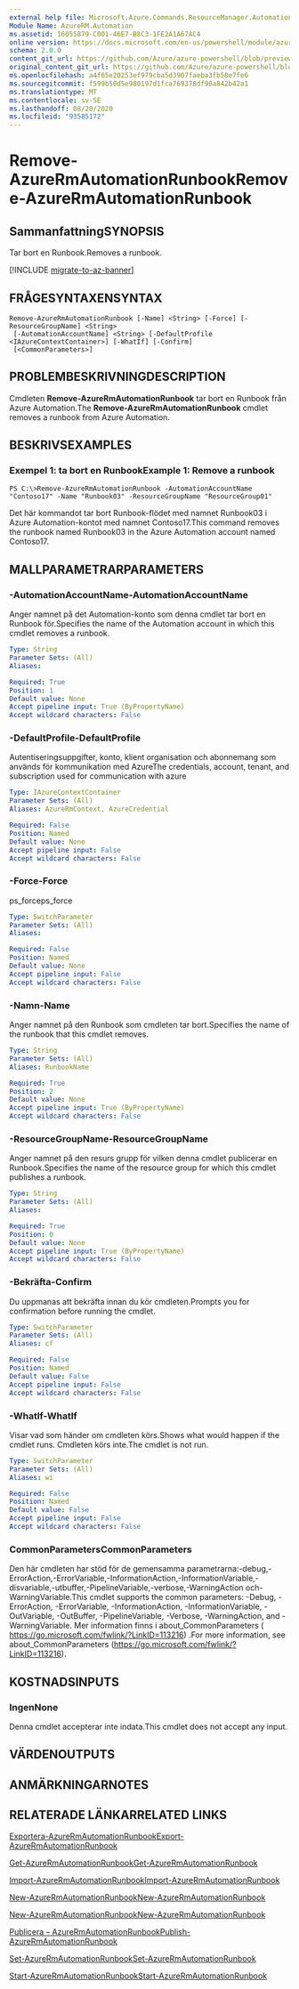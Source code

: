 ```yaml
---
external help file: Microsoft.Azure.Commands.ResourceManager.Automation.dll-Help.xml
Module Name: AzureRM.Automation
ms.assetid: 16055879-C001-46E7-B8C3-1FE2A1A67AC4
online version: https://docs.microsoft.com/en-us/powershell/module/azurerm.automation/remove-azurermautomationrunbook
schema: 2.0.0
content_git_url: https://github.com/Azure/azure-powershell/blob/preview/src/ResourceManager/Automation/Commands.Automation/help/Remove-AzureRMAutomationRunbook.md
original_content_git_url: https://github.com/Azure/azure-powershell/blob/preview/src/ResourceManager/Automation/Commands.Automation/help/Remove-AzureRMAutomationRunbook.md
ms.openlocfilehash: a4f65e20253ef979cba5d3907faeba3fb58e7fe6
ms.sourcegitcommit: f599b50d5e980197d1fca769378df90a842b42a1
ms.translationtype: MT
ms.contentlocale: sv-SE
ms.lasthandoff: 08/20/2020
ms.locfileid: "93585172"
---
```

# <span data-ttu-id="d0c87-101">Remove-AzureRmAutomationRunbook</span><span class="sxs-lookup"><span data-stu-id="d0c87-101">Remove-AzureRmAutomationRunbook</span></span>

## <span data-ttu-id="d0c87-102">Sammanfattning</span><span class="sxs-lookup"><span data-stu-id="d0c87-102">SYNOPSIS</span></span>
<span data-ttu-id="d0c87-103">Tar bort en Runbook.</span><span class="sxs-lookup"><span data-stu-id="d0c87-103">Removes a runbook.</span></span>

[!INCLUDE [migrate-to-az-banner](../../includes/migrate-to-az-banner.md)]

## <span data-ttu-id="d0c87-104">FRÅGESYNTAXEN</span><span class="sxs-lookup"><span data-stu-id="d0c87-104">SYNTAX</span></span>

```
Remove-AzureRmAutomationRunbook [-Name] <String> [-Force] [-ResourceGroupName] <String>
 [-AutomationAccountName] <String> [-DefaultProfile <IAzureContextContainer>] [-WhatIf] [-Confirm]
 [<CommonParameters>]
```

## <span data-ttu-id="d0c87-105">PROBLEMBESKRIVNING</span><span class="sxs-lookup"><span data-stu-id="d0c87-105">DESCRIPTION</span></span>
<span data-ttu-id="d0c87-106">Cmdleten **Remove-AzureRmAutomationRunbook** tar bort en Runbook från Azure Automation.</span><span class="sxs-lookup"><span data-stu-id="d0c87-106">The **Remove-AzureRmAutomationRunbook** cmdlet removes a runbook from Azure Automation.</span></span>

## <span data-ttu-id="d0c87-107">BESKRIVS</span><span class="sxs-lookup"><span data-stu-id="d0c87-107">EXAMPLES</span></span>

### <span data-ttu-id="d0c87-108">Exempel 1: ta bort en Runbook</span><span class="sxs-lookup"><span data-stu-id="d0c87-108">Example 1: Remove a runbook</span></span>
```
PS C:\>Remove-AzureRmAutomationRunbook -AutomationAccountName "Contoso17" -Name "Runbook03" -ResourceGroupName "ResourceGroup01"
```

<span data-ttu-id="d0c87-109">Det här kommandot tar bort Runbook-flödet med namnet Runbook03 i Azure Automation-kontot med namnet Contoso17.</span><span class="sxs-lookup"><span data-stu-id="d0c87-109">This command removes the runbook named Runbook03 in the Azure Automation account named Contoso17.</span></span>

## <span data-ttu-id="d0c87-110">MALLPARAMETRAR</span><span class="sxs-lookup"><span data-stu-id="d0c87-110">PARAMETERS</span></span>

### <span data-ttu-id="d0c87-111">-AutomationAccountName</span><span class="sxs-lookup"><span data-stu-id="d0c87-111">-AutomationAccountName</span></span>
<span data-ttu-id="d0c87-112">Anger namnet på det Automation-konto som denna cmdlet tar bort en Runbook för.</span><span class="sxs-lookup"><span data-stu-id="d0c87-112">Specifies the name of the Automation account in which this cmdlet removes a runbook.</span></span>

```yaml
Type: String
Parameter Sets: (All)
Aliases: 

Required: True
Position: 1
Default value: None
Accept pipeline input: True (ByPropertyName)
Accept wildcard characters: False
```

### <span data-ttu-id="d0c87-113">-DefaultProfile</span><span class="sxs-lookup"><span data-stu-id="d0c87-113">-DefaultProfile</span></span>
<span data-ttu-id="d0c87-114">Autentiseringsuppgifter, konto, klient organisation och abonnemang som används för kommunikation med Azure</span><span class="sxs-lookup"><span data-stu-id="d0c87-114">The credentials, account, tenant, and subscription used for communication with azure</span></span>

```yaml
Type: IAzureContextContainer
Parameter Sets: (All)
Aliases: AzureRmContext, AzureCredential

Required: False
Position: Named
Default value: None
Accept pipeline input: False
Accept wildcard characters: False
```

### <span data-ttu-id="d0c87-115">-Force</span><span class="sxs-lookup"><span data-stu-id="d0c87-115">-Force</span></span>
<span data-ttu-id="d0c87-116">ps_force</span><span class="sxs-lookup"><span data-stu-id="d0c87-116">ps_force</span></span>

```yaml
Type: SwitchParameter
Parameter Sets: (All)
Aliases: 

Required: False
Position: Named
Default value: None
Accept pipeline input: False
Accept wildcard characters: False
```

### <span data-ttu-id="d0c87-117">-Namn</span><span class="sxs-lookup"><span data-stu-id="d0c87-117">-Name</span></span>
<span data-ttu-id="d0c87-118">Anger namnet på den Runbook som cmdleten tar bort.</span><span class="sxs-lookup"><span data-stu-id="d0c87-118">Specifies the name of the runbook that this cmdlet removes.</span></span>

```yaml
Type: String
Parameter Sets: (All)
Aliases: RunbookName

Required: True
Position: 2
Default value: None
Accept pipeline input: True (ByPropertyName)
Accept wildcard characters: False
```

### <span data-ttu-id="d0c87-119">-ResourceGroupName</span><span class="sxs-lookup"><span data-stu-id="d0c87-119">-ResourceGroupName</span></span>
<span data-ttu-id="d0c87-120">Anger namnet på den resurs grupp för vilken denna cmdlet publicerar en Runbook.</span><span class="sxs-lookup"><span data-stu-id="d0c87-120">Specifies the name of the resource group for which this cmdlet publishes a runbook.</span></span>

```yaml
Type: String
Parameter Sets: (All)
Aliases: 

Required: True
Position: 0
Default value: None
Accept pipeline input: True (ByPropertyName)
Accept wildcard characters: False
```

### <span data-ttu-id="d0c87-121">-Bekräfta</span><span class="sxs-lookup"><span data-stu-id="d0c87-121">-Confirm</span></span>
<span data-ttu-id="d0c87-122">Du uppmanas att bekräfta innan du kör cmdleten.</span><span class="sxs-lookup"><span data-stu-id="d0c87-122">Prompts you for confirmation before running the cmdlet.</span></span>

```yaml
Type: SwitchParameter
Parameter Sets: (All)
Aliases: cf

Required: False
Position: Named
Default value: False
Accept pipeline input: False
Accept wildcard characters: False
```

### <span data-ttu-id="d0c87-123">-WhatIf</span><span class="sxs-lookup"><span data-stu-id="d0c87-123">-WhatIf</span></span>
<span data-ttu-id="d0c87-124">Visar vad som händer om cmdleten körs.</span><span class="sxs-lookup"><span data-stu-id="d0c87-124">Shows what would happen if the cmdlet runs.</span></span>
<span data-ttu-id="d0c87-125">Cmdleten körs inte.</span><span class="sxs-lookup"><span data-stu-id="d0c87-125">The cmdlet is not run.</span></span>

```yaml
Type: SwitchParameter
Parameter Sets: (All)
Aliases: wi

Required: False
Position: Named
Default value: False
Accept pipeline input: False
Accept wildcard characters: False
```

### <span data-ttu-id="d0c87-126">CommonParameters</span><span class="sxs-lookup"><span data-stu-id="d0c87-126">CommonParameters</span></span>
<span data-ttu-id="d0c87-127">Den här cmdleten har stöd för de gemensamma parametrarna:-debug,-ErrorAction,-ErrorVariable,-InformationAction,-InformationVariable,-disvariable,-utbuffer,-PipelineVariable,-verbose,-WarningAction och-WarningVariable.</span><span class="sxs-lookup"><span data-stu-id="d0c87-127">This cmdlet supports the common parameters: -Debug, -ErrorAction, -ErrorVariable, -InformationAction, -InformationVariable, -OutVariable, -OutBuffer, -PipelineVariable, -Verbose, -WarningAction, and -WarningVariable.</span></span> <span data-ttu-id="d0c87-128">Mer information finns i about_CommonParameters ( https://go.microsoft.com/fwlink/?LinkID=113216) .</span><span class="sxs-lookup"><span data-stu-id="d0c87-128">For more information, see about_CommonParameters (https://go.microsoft.com/fwlink/?LinkID=113216).</span></span>

## <span data-ttu-id="d0c87-129">KOSTNADS</span><span class="sxs-lookup"><span data-stu-id="d0c87-129">INPUTS</span></span>

### <span data-ttu-id="d0c87-130">Ingen</span><span class="sxs-lookup"><span data-stu-id="d0c87-130">None</span></span>
<span data-ttu-id="d0c87-131">Denna cmdlet accepterar inte indata.</span><span class="sxs-lookup"><span data-stu-id="d0c87-131">This cmdlet does not accept any input.</span></span>

## <span data-ttu-id="d0c87-132">VÄRDEN</span><span class="sxs-lookup"><span data-stu-id="d0c87-132">OUTPUTS</span></span>

## <span data-ttu-id="d0c87-133">ANMÄRKNINGAR</span><span class="sxs-lookup"><span data-stu-id="d0c87-133">NOTES</span></span>

## <span data-ttu-id="d0c87-134">RELATERADE LÄNKAR</span><span class="sxs-lookup"><span data-stu-id="d0c87-134">RELATED LINKS</span></span>

[<span data-ttu-id="d0c87-135">Exportera-AzureRmAutomationRunbook</span><span class="sxs-lookup"><span data-stu-id="d0c87-135">Export-AzureRmAutomationRunbook</span></span>](./Export-AzureRMAutomationRunbook.md)

[<span data-ttu-id="d0c87-136">Get-AzureRmAutomationRunbook</span><span class="sxs-lookup"><span data-stu-id="d0c87-136">Get-AzureRmAutomationRunbook</span></span>](./Get-AzureRMAutomationRunbook.md)

[<span data-ttu-id="d0c87-137">Import-AzureRmAutomationRunbook</span><span class="sxs-lookup"><span data-stu-id="d0c87-137">Import-AzureRmAutomationRunbook</span></span>](./Import-AzureRMAutomationRunbook.md)

[<span data-ttu-id="d0c87-138">New-AzureRmAutomationRunbook</span><span class="sxs-lookup"><span data-stu-id="d0c87-138">New-AzureRmAutomationRunbook</span></span>](./New-AzureRMAutomationRunbook.md)

[<span data-ttu-id="d0c87-139">New-AzureRmAutomationRunbook</span><span class="sxs-lookup"><span data-stu-id="d0c87-139">New-AzureRmAutomationRunbook</span></span>](./New-AzureRMAutomationRunbook.md)

[<span data-ttu-id="d0c87-140">Publicera – AzureRmAutomationRunbook</span><span class="sxs-lookup"><span data-stu-id="d0c87-140">Publish-AzureRmAutomationRunbook</span></span>](./Publish-AzureRMAutomationRunbook.md)

[<span data-ttu-id="d0c87-141">Set-AzureRmAutomationRunbook</span><span class="sxs-lookup"><span data-stu-id="d0c87-141">Set-AzureRmAutomationRunbook</span></span>](./Set-AzureRMAutomationRunbook.md)

[<span data-ttu-id="d0c87-142">Start-AzureRmAutomationRunbook</span><span class="sxs-lookup"><span data-stu-id="d0c87-142">Start-AzureRmAutomationRunbook</span></span>](./Start-AzureRMAutomationRunbook.md)


